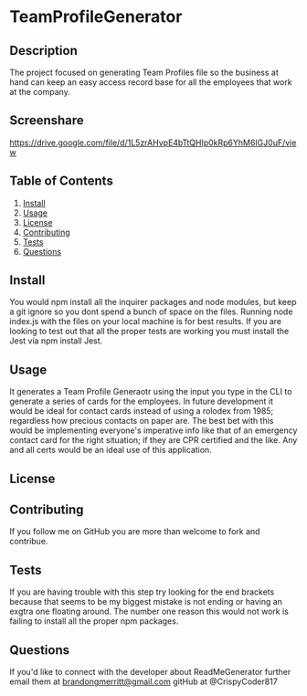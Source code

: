 # TeamProfileGenerator
  ## Description
  The project focused on generating Team Profiles file so the business at hand can keep an easy access record base for all the employees that work at the company.
  ## Screenshare
  https://drive.google.com/file/d/1L5zrAHvpE4bTtQHIp0kRp6YhM6IGJ0uF/view
  ## Table of Contents
1. [Install](#install)
2. [Usage](#usage)
3. [License](#license)
4. [Contributing](#contributing)
5. [Tests](#tests)
6. [Questions](#questions)
  ## Install
  You would npm install all the inquirer packages and node modules, but keep a git ignore so you dont spend a bunch of space on the files. Running node index.js with the files on your local machine is for best results. If you are looking to test out that all the proper tests are working you must install the Jest via npm install Jest.
  ## Usage
  It generates a Team Profile Generaotr using the input you type in the CLI to generate a series of cards for the employees. In future development it would be ideal for contact cards instead of using a rolodex from 1985; regardless how precious contacts on paper are. The best bet with this would be implementing everyone's imperative info like that of an emergency contact card for the right situation; if they are CPR certified and the like. Any and all certs would be an ideal use of this application.
  ## License
  
  ## Contributing
  If you follow me on GitHub you are more than welcome to fork and contribue.
  ## Tests
  If you are having trouble with this step try looking for the end brackets because that seems to be my biggest mistake is not ending or having an exgtra one floating around. The number one reason this would not work is failing to install all the proper npm packages.
  ## Questions
  If you'd like to connect with the developer about ReadMeGenerator further email them at brandongmerritt@gmail.com 
  gitHub at @CrispyCoder817
